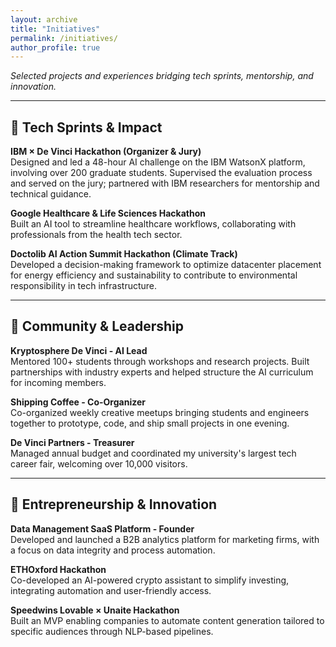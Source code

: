 ```yaml
---
layout: archive
title: "Initiatives"
permalink: /initiatives/
author_profile: true
---
```


*Selected projects and experiences bridging tech sprints, mentorship, and innovation.*

---

## 🔹 Tech Sprints & Impact

 **IBM × De Vinci Hackathon (Organizer & Jury)**  
Designed and led a 48-hour AI challenge on the IBM WatsonX platform, involving over 200 graduate students. Supervised the evaluation process and served on the jury; partnered with IBM researchers for mentorship and technical guidance.

 **Google Healthcare & Life Sciences Hackathon**  
Built an AI tool to streamline healthcare workflows, collaborating with professionals from the health tech sector.

 **Doctolib AI Action Summit Hackathon (Climate Track)**  
Developed a decision-making framework to optimize datacenter placement for energy efficiency and sustainability to contribute to environmental responsibility in tech infrastructure.

---

## 🔹 Community & Leadership

 **Kryptosphere De Vinci - AI Lead**  
Mentored 100+ students through workshops and research projects.
Built partnerships with industry experts and helped structure the AI curriculum for incoming members.

 **Shipping Coffee - Co-Organizer**  
Co-organized weekly creative meetups bringing students and engineers together to prototype, code, and ship small projects in one evening.

 **De Vinci Partners - Treasurer**  
Managed annual budget and coordinated my university's largest tech career fair, welcoming over 10,000 visitors.

---

## 🔹 Entrepreneurship & Innovation

 **Data Management SaaS Platform - Founder**  
Developed and launched a B2B analytics platform for marketing firms, with a focus on data integrity and process automation.

 **ETHOxford Hackathon**  
Co-developed an AI-powered crypto assistant to simplify investing, integrating automation and user-friendly access.

 **Speedwins Lovable × Unaite Hackathon**  
Built an MVP enabling companies to automate content generation tailored to specific audiences through NLP-based pipelines.
